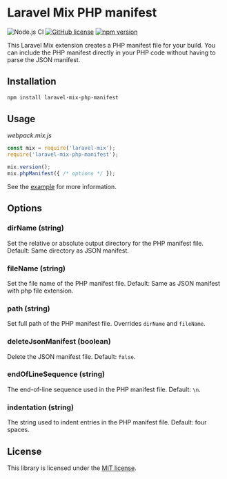 # Laravel Mix PHP manifest


![Node.js CI](https://github.com/hbgl/laravel-mix-php-manifest/workflows/Node.js%20CI/badge.svg) [![GitHub license](https://img.shields.io/badge/license-MIT-blue.svg)](https://github.com/hbgl/laravel-mix-php-manifest/blob/main/LICENSE) [![npm version](https://img.shields.io/npm/v/laravel-mix-php-manifest.svg)](https://www.npmjs.com/package/laravel-mix-php-manifest)

This Laravel Mix extension creates a PHP manifest file for your build. You can include the PHP manifest directly in your PHP code without having to parse the JSON manifest.

## Installation

```bash
npm install laravel-mix-php-manifest
```

## Usage

_webpack.mix.js_
```javascript
const mix = require('laravel-mix');
require('laravel-mix-php-manifest');

mix.version();
mix.phpManifest({ /* options */ });
```

See the [example](https://github.com/hbgl/laravel-mix-php-manifest/tree/main/example) for more information.

## Options

### **dirName** (string)
Set the relative or absolute output directory for the PHP manifest file. Default: Same directory as JSON manifest.

### **fileName** (string)
Set the file name of the PHP manifest file. Default: Same as JSON manifest with php file extension.

### **path** (string)
Set full path of the PHP manifest file. Overrides `dirName` and `fileName`.

### **deleteJsonManifest** (boolean)
Delete the JSON manifest file. Default: `false`.

### **endOfLineSequence** (string)
The end-of-line sequence used in the PHP manifest file. Default: `\n`.

### **indentation** (string)
The string used to indent entries in the PHP manifest file. Default: four spaces.

## License
This library is licensed under the [MIT license](https://opensource.org/licenses/MIT).
